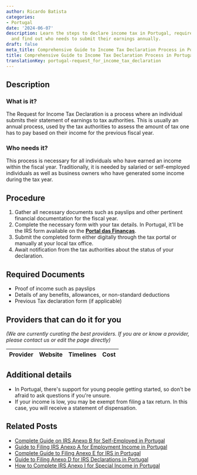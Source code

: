 ```yaml
---
author: Ricardo Batista
categories:
- Portugal
date: '2024-06-07'
description: Learn the steps to declare income tax in Portugal, required documents,
  and find out who needs to submit their earnings annually.
draft: false
meta_title: Comprehensive Guide to Income Tax Declaration Process in Portugal
title: Comprehensive Guide to Income Tax Declaration Process in Portugal
translationKey: portugal-request_for_income_tax_declaration
---
```


## Description
### What is it?
The Request for Income Tax Declaration is a process where an individual submits their statement of earnings to tax authorities. This is usually an annual process, used by the tax authorities to assess the amount of tax one has to pay based on their income for the previous fiscal year.

### Who needs it?
This process is necessary for all individuals who have earned an income within the fiscal year. Traditionally, it is needed by salaried or self-employed individuals as well as business owners who have generated some income during the tax year.

## Procedure
1. Gather all necessary documents such as payslips and other pertinent financial documentation for the fiscal year. 
2. Complete the necessary form with your tax details. In Portugal, it'll be the IRS form available on the [**Portal das Finanças**](https://www.portaldasfinancas.gov.pt/). 
3. Submit the completed form either digitally through the tax portal or manually at your local tax office. 
4. Await notification from the tax authorities about the status of your declaration. 

## Required Documents 
- Proof of income such as payslips
- Details of any benefits, allowances, or non-standard deductions 
- Previous Tax declaration form (if applicable)

## Providers that can do it for you

_(We are currently curating the best providers. If you are or know a provider, please contact us or edit the page directly)_

| Provider        |     Website     |     Timelines    |       Cost      |
| :-------------: | :-------------: |  :-------------: | :-------------: |

## Additional details
- In Portugal, there's support for young people getting started, so don't be afraid to ask questions if you're unsure.
- If your income is low, you may be exempt from filing a tax return. In this case, you will receive a statement of dispensation.


## Related Posts

- [Complete Guide on IRS Anexo B for Self-Employed in Portugal](https://tramitit.com/guides/portugal/irs_anexo_b/)
- [Guide to Filing IRS Anexo A for Employment Income in Portugal](https://tramitit.com/guides/portugal/irs_anexo_a/)
- [Complete Guide to Filing Anexo E for IRS in Portugal](https://tramitit.com/guides/portugal/irs_anexo_e/)
- [Guide to Filing Anexo D for IRS Declarations in Portugal](https://tramitit.com/guides/portugal/irs_anexo_d/)
- [How to Complete IRS Anexo I for Special Income in Portugal](https://tramitit.com/guides/portugal/irs_anexo_i/)